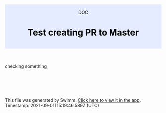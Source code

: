 <div align="center" style="background-color: #e5ecff; color: black"><br/><div>DOC</div><h1>Test creating PR to Master</h1><br/></div>
<br/>

<br/>

checking something

<br/>

<br/><br/>

This file was generated by Swimm. [Click here to view it in the app](http://localhost:5000/#/repos/U0sVB7lC9at5XPOW1TBW/docs/uJDDg). Timestamp: 2021-09-01T15:19:46.589Z (UTC)